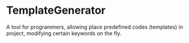 # TemplateGenerator
A tool for programmers, allowing place predefined codes (templates) in project, modifying certain keywords on the fly.
